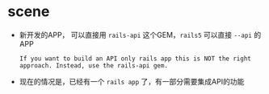 # scene

- 新开发的APP， 可以直接用 `rails-api` 这个GEM，`rails5` 可以直接 `--api` 的APP
  ~~~
  If you want to build an API only rails app this is NOT the right approach. Instead, use the rails-api gem.
  ~~~
- 现在的情况是，已经有一个 `rails app` 了，有一部分需要集成API的功能
